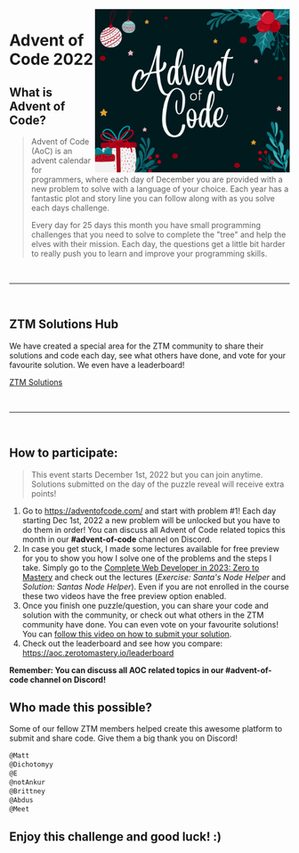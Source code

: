 <img src="/advent.png" width="350" align="right" />

# Advent of Code 2022

## What is Advent of Code?

> Advent of Code (AoC) is an advent calendar for programmers, where each day of December you are provided with a new problem to solve with a language of your choice. Each year has a fantastic plot and story line you can follow along with as you solve each days challenge.
>
> Every day for 25 days this month you have small programming challenges that you need to solve to complete the "tree" and help the elves with their mission. Each day, the questions get a little bit harder to really push you to learn and improve your programming skills.

<br />

---

<br />

## ZTM Solutions Hub

We have created a special area for the ZTM community to share their solutions and code each day, see what others have done, and vote for your favourite solution. We even have a leaderboard!

[ZTM Solutions](https://aoc.zerotomastery.io)

<br />

---

<br />

## How to participate:

> This event starts December 1st, 2022 but you can join anytime. Solutions submitted on the day of the puzzle reveal will receive extra points!

1. Go to https://adventofcode.com/ and start with problem #1! Each day starting Dec 1st, 2022 a new problem will be unlocked but you have to do them in order! You can discuss all Advent of Code related topics this month in our **#advent-of-code** channel on Discord. 
2. In case you get stuck, I made some lectures available for free preview for you to show you how I solve one of the problems and the steps I take. Simply go to the [Complete Web Developer in 2023: Zero to Mastery](https://academy.zerotomastery.io/courses/697434/lectures/12676702) and check out the lectures (_Exercise: Santa's Node Helper_ and _Solution: Santas Node Helper_). Even if you are not enrolled in the course these two videos have the free preview option enabled.
3. Once you finish one puzzle/question, you can share your code and solution with the community, or check out what others in the ZTM community have done. You can even vote on your favourite solutions! You can [follow this video on how to submit your solution](https://www.loom.com/share/7310b6e83bcc4922b25023b62d173611).
4. Check out the leaderboard and see how you compare: https://aoc.zerotomastery.io/leaderboard


**Remember: You can discuss all AOC related topics in our #advent-of-code channel on Discord!**

## Who made this possible?

Some of our fellow ZTM members helped create this awesome platform to submit and share code. Give them a big thank you on Discord!

```
@Matt
@Dichotomyy
@E
@notAnkur
@Brittney
@Abdus
@Meet
```

## Enjoy this challenge and good luck! :)
